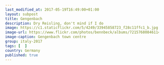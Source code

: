 ```yaml
--- 
last_modified_at: 2017-05-19T16:49:00+01:00
layout: subpost
title: Gengenbach
description: Dry Reisling, don't mind if I do
image: https://c1.staticflickr.com/5/4249/33945858723_f28c11ffc1_b.jpg
image-url: https://www.flickr.com/photos/bennbeck/albums/72157680846114764
image-caption: Gengenbach town centre
group: italy-2017
tags: [  ]
country: Germany
published: true
---
```



